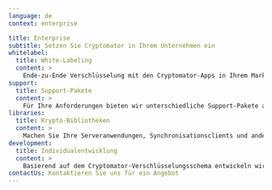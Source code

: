 ```yaml
---
language: de
context: enterprise

title: Enterprise
subtitle: Setzen Sie Cryptomator in Ihrem Unternehmen ein
whitelabel:
  title: White-Labeling
  content: >
    Ende-zu-Ende Verschlüsselung mit den Cryptomator-Apps in Ihrem Markendesign: Wir entwickeln für Sie individuelle Versionen der Apps.
support:
  title: Support-Pakete
  content: >
    Für Ihre Anforderungen bieten wir unterschiedliche Support-Pakete an.
libraries:
  title: Krypto-Bibliotheken
  content: >
    Machen Sie Ihre Serveranwendungen, Synchronisationsclients und andere Systeme sicherer mit der Cryptomator-Technologie: Unsere Bibliotheken lassen sich in viele Anwendungen integrieren.
development:
  title: Individualentwicklung
  content: >
    Basierend auf dem Cryptomator-Verschlüsselungsschema entwickeln wir für Sie individuelle Anwendungen und Systeme.
contactUs: Kontaktieren Sie uns für ein Angebot
---
```

